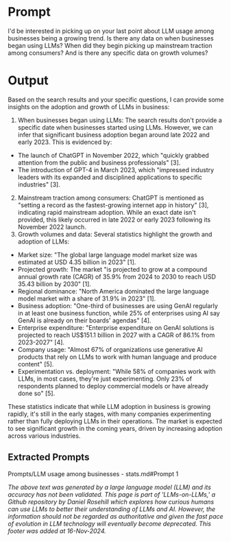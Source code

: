 # Prompt

I'd be interested in picking up on your last point about LLM usage among businesses being a growing trend. Is there any data on when businesses began using LLMs? When did they begin picking up mainstream traction among consumers? And is there any specific data on growth volumes?

# Output

Based on the search results and your specific questions, I can provide some insights on the adoption and growth of LLMs in business:

1. When businesses began using LLMs:
   The search results don't provide a specific date when businesses started using LLMs. However, we can infer that significant business adoption began around late 2022 and early 2023. This is evidenced by:

- The launch of ChatGPT in November 2022, which "quickly grabbed attention from the public and business professionals" \[3].
- The introduction of GPT-4 in March 2023, which "impressed industry leaders with its expanded and disciplined applications to specific industries" \[3].

2. Mainstream traction among consumers:
   ChatGPT is mentioned as "setting a record as the fastest-growing internet app in history" \[3], indicating rapid mainstream adoption. While an exact date isn't provided, this likely occurred in late 2022 or early 2023 following its November 2022 launch.
3. Growth volumes and data:
   Several statistics highlight the growth and adoption of LLMs:

- Market size: "The global large language model market size was estimated at USD 4.35 billion in 2023" \[1].
- Projected growth: The market "is projected to grow at a compound annual growth rate (CAGR) of 35.9% from 2024 to 2030 to reach USD 35.43 billion by 2030" \[1].
- Regional dominance: "North America dominated the large language model market with a share of 31.9% in 2023" \[1].
- Business adoption: "One-third of businesses are using GenAI regularly in at least one business function, while 25% of enterprises using AI say GenAI is already on their boards' agendas" \[4].
- Enterprise expenditure: "Enterprise expenditure on GenAI solutions is projected to reach US$151.1 billion in 2027 with a CAGR of 86.1% from 2023-2027" \[4].
- Company usage: "Almost 67% of organizations use generative AI products that rely on LLMs to work with human language and produce content" \[5].
- Experimentation vs. deployment: "While 58% of companies work with LLMs, in most cases, they're just experimenting. Only 23% of respondents planned to deploy commercial models or have already done so" \[5].

These statistics indicate that while LLM adoption in business is growing rapidly, it's still in the early stages, with many companies experimenting rather than fully deploying LLMs in their operations. The market is expected to see significant growth in the coming years, driven by increasing adoption across various industries.

## Extracted Prompts

Prompts/LLM usage among businesses - stats.md#Prompt 1

*The above text was generated by a large language model (LLM) and its accuracy has not been validated. This page is part of 'LLMs-on-LLMs,' a Github repository by Daniel Rosehill which explores how curious humans can use LLMs to better their understanding of LLMs and AI. However, the information should not be regarded as authoritative and given the fast pace of evolution in LLM technology will eventually become deprecated. This footer was added at 16-Nov-2024.*



